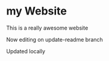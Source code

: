 # my Website

This is a really awesome website



Now editing on update-readme branch

Updated locally
